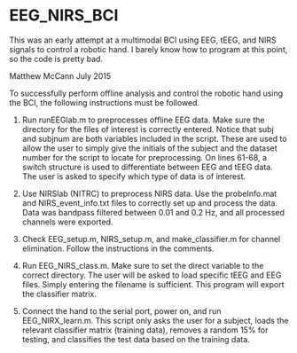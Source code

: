 # EEG_NIRS_BCI

This was an early attempt at a multimodal BCI using EEG, tEEG, and NIRS signals to control a robotic hand. I barely know how to program at this point, so the code is pretty bad. 

Matthew McCann
July 2015

To successfully perform offline analysis and control the robotic hand using the BCI, the following instructions must be followed. 

1) Run runEEGlab.m to preprocesses offline EEG data. Make sure the directory for the files of interest is correctly entered. Notice that subj and subjnum are both variables included in the script. These are used to allow the user to simply give the initials of the subject and the dataset number for the script to locate for preprocessing. On lines 61-68, a switch structure is used to differentiate between EEG and tEEG data. The user is asked to specify which type of data is of interest.

2) Use NIRSlab (NITRC) to preprocess NIRS data. Use the probeInfo.mat and NIRS_event_info.txt files to correctly set up and process the data. Data was bandpass filtered between 0.01 and 0.2 Hz, and all processed channels were exported.

3) Check EEG_setup.m, NIRS_setup.m, and make_classifier.m for channel elimination. Follow the instructions in the comments.

5) Run EEG_NIRS_class.m. Make sure to set the direct variable to the correct directory. The user will be asked to load specific tEEG and EEG files. Simply entering the filename is sufficient. This program will export the classifier matrix.

6) Connect the hand to the serial port, power on, and run EEG_NIRX_learn.m. This script only asks the user for a subject, loads the relevant classifier matrix (training data), removes a random 15% for testing, and classifies the test data based on the training data.

